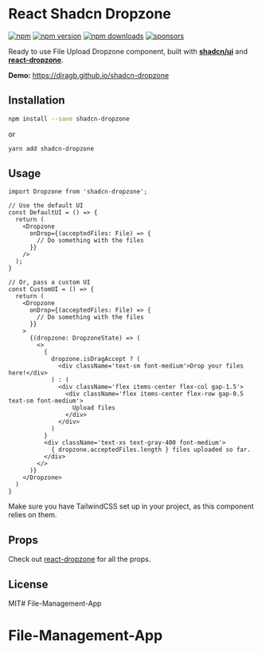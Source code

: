 # React Shadcn Dropzone

[![npm](https://img.shields.io/badge/npm-shadcn--dropzone-brightgreen.svg?style=flat-square)](https://www.npmjs.com/package/shadcn-dropzone)
[![npm version](https://img.shields.io/npm/v/shadcn-dropzone.svg?style=flat-square)](https://www.npmjs.com/package/shadcn-dropzone)
[![npm downloads](https://img.shields.io/npm/dm/shadcn-dropzone.svg?style=flat-square)](https://www.npmjs.com/package/shadcn-dropzone)
[![sponsors](https://img.shields.io/github/sponsors/diragb)](https://github.com/sponsors/diragb)

Ready to use File Upload Dropzone component, built with **[shadcn/ui](http://ui.shadcn.com)** and **[react-dropzone](https://www.npmjs.com/package/react-dropzone)**.

**Demo:** https://diragb.github.io/shadcn-dropzone

## Installation

```bash
npm install --save shadcn-dropzone
```

or

```bash
yarn add shadcn-dropzone
```

## Usage

```tsx
import Dropzone from 'shadcn-dropzone';

// Use the default UI
const DefaultUI = () => {
  return (
    <Dropzone
      onDrop={(acceptedFiles: File) => {
        // Do something with the files
      }}
    />
  );
}

// Or, pass a custom UI
const CustomUI = () => {
  return (
    <Dropzone
      onDrop={(acceptedFiles: File) => {
        // Do something with the files
      }}
    >
      {(dropzone: DropzoneState) => (
        <>
          {
            dropzone.isDragAccept ? (
              <div className='text-sm font-medium'>Drop your files here!</div>
            ) : (
              <div className='flex items-center flex-col gap-1.5'>
                <div className='flex items-center flex-row gap-0.5 text-sm font-medium'>
                  Upload files
                </div>
              </div>
            )
          }
          <div className='text-xs text-gray-400 font-medium'>
            { dropzone.acceptedFiles.length } files uploaded so far.
          </div>
        </>
      )}
    </Dropzone>
  )
}
```

Make sure you have TailwindCSS set up in your project, as this component relies on them.

## Props

Check out [react-dropzone](https://www.npmjs.com/package/react-dropzone) for all the props.

## License
MIT# File-Management-App
# File-Management-App
